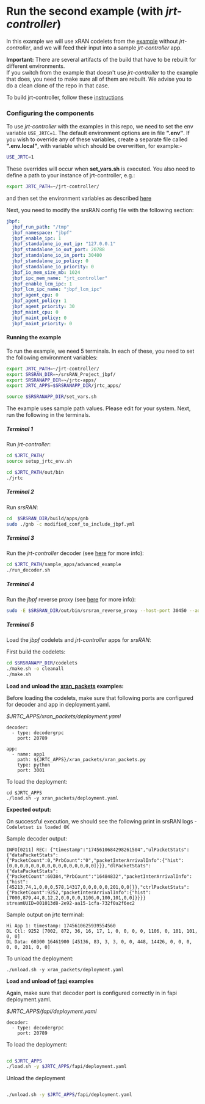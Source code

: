# Run the second example (with *jrt-controller*)

In this example we will use xRAN codelets from the [example](./example_no_jrtc.md) without *jrt-controller*, and we will feed their input into a sample *jrt-controller* app. 

**Important:** There are several artifacts of the build that have to be rebuilt for different environments.   
If you switch from the example that doesn't use *jrt-controller* to the example that does, you need to make sure all of them are rebuilt. 
We advise you to do a clean clone of the repo in that case.

To build jrt-controller, follow these [instructions](https://github.com/microsoft/jrt-controller/blob/main/README.md)


### Configuring the components

To use *jrt-controller* with the examples in this repo, we need to set the env variable `USE_JRTC=1`. 
The default environment options are in file __".env"__. 
If you wish to override any of these variables, create a separate file called __".env.local"__, with variable which should be overwritten, for example:-

```sh
USE_JRTC=1
```

These overrides will occur when __set_vars.sh__ is executed.
You also need to define a path to your instance of jrt-controller, e.g.:

```sh
export JRTC_PATH=~/jrt-controller/
```

and then set the environment variables as described [here](./baremetal.md#set-required-environment-variables)


Next, you need to modify the srsRAN config file with the following section:
```yaml
jbpf:
  jbpf_run_path: "/tmp"
  jbpf_namespace: "jbpf"
  jbpf_enable_ipc: 1
  jbpf_standalone_io_out_ip: "127.0.0.1"
  jbpf_standalone_io_out_port: 20788
  jbpf_standalone_io_in_port: 30400
  jbpf_standalone_io_policy: 0
  jbpf_standalone_io_priority: 0
  jbpf_io_mem_size_mb: 1024
  jbpf_ipc_mem_name: "jrt_controller"
  jbpf_enable_lcm_ipc: 1
  jbpf_lcm_ipc_name: "jbpf_lcm_ipc"
  jbpf_agent_cpu: 0
  jbpf_agent_policy: 1
  jbpf_agent_priority: 30
  jbpf_maint_cpu: 0
  jbpf_maint_policy: 0
  jbpf_maint_priority: 0
```



#### Running the example

To run the example, we need 5 terminals. 
In each of these, you need to set the following environment variables:

```sh
export JRTC_PATH=~/jrt-controller/
export SRSRAN_DIR=~/srsRAN_Project_jbpf/
export SRSRANAPP_DIR=~/jrtc-apps/
export JRTC_APPS=$SRSRANAPP_DIR/jrtc_apps/

source $SRSRANAPP_DIR/set_vars.sh
```
The example uses sample path values. 
Please edit for your system.
Next, run the following in the terminals. 

##### Terminal 1

Run *jrt-controller*:

```sh
cd $JRTC_PATH/
source setup_jrtc_env.sh

cd $JRTC_PATH/out/bin
./jrtc
```

##### Terminal 2

Run *srsRAN*: 
```sh
cd  $SRSRAN_DIR/build/apps/gnb
sudo ./gnb -c modified_conf_to_include_jbpf.yml
```

##### Terminal 3

Run the *jrt-controller* decoder (see [here](https://github.com/microsoft/jrt-controller/blob/main/docs/understand_example_apps.md) for more info): 

```sh
cd $JRTC_PATH/sample_apps/advanced_example
./run_decoder.sh
```

##### Terminal 4

Run the *jbpf* reverse proxy (see [here](https://github.com/microsoft/jbpf/tree/main/examples/reverse_proxy) for more info):
```sh
sudo -E $SRSRAN_DIR/out/bin/srsran_reverse_proxy --host-port 30450 --address "/tmp/jbpf/jbpf_lcm_ipc"
```

##### Terminal 5

Load the *jbpf* codelets and *jrt-controller* apps for *srsRAN*:

First build the codelets:
```sh
cd $SRSRANAPP_DIR/codelets
./make.sh -o cleanall
./make.sh
```

**Load and unload the [xran_packets](../jrtc_apps/xran_packets/) examples:**

Before loading the codelets, make sure that following ports are configured for decoder and app in deployment.yaml. 


*$JRTC_APPS/xran_packets/deployment.yaml*

```
decoder:
  - type: decodergrpc
    port: 20789

app:
  - name: app1
    path: ${JRTC_APPS}/xran_packets/xran_packets.py
    type: python
    port: 3001
```

To load the deployment: 
```
cd $JRTC_APPS
./load.sh -y xran_packets/deployment.yaml
```

**Expected output:**

On successful execution, we should see the following print in srsRAN logs - `Codeletset is loaded OK`

Sample decoder output: 

```
INFO[0211] REC: {"timestamp":"1745610684298261504","ulPacketStats":{"dataPacketStats":{"PacketCount":0,"PrbCount":"0","packetInterArrivalInfo":{"hist":[0,0,0,0,0,0,0,0,0,0,0,0,0,0,0,0]}}},"dlPacketStats":{"dataPacketStats":{"PacketCount":60384,"PrbCount":"16484832","packetInterArrivalInfo":{"hist":[45213,74,1,0,0,0,578,14317,0,0,0,0,0,201,0,0]}},"ctrlPacketStats":{"PacketCount":9252,"packetInterArrivalInfo":{"hist":[7000,879,44,8,12,2,0,0,0,0,1106,0,100,101,0,0]}}}}  streamUUID=001013d8-2e92-aa15-1cfa-732f0a2f6ec2
```

Sample output on jrtc terminal:

```
Hi App 1: timestamp: 1745610625939554560
DL Ctl: 9252 [7002, 872, 36, 16, 17, 1, 0, 0, 0, 0, 1106, 0, 101, 101, 0, 0]
DL Data: 60300 16461900 [45136, 83, 3, 3, 0, 0, 448, 14426, 0, 0, 0, 0, 0, 201, 0, 0]
```


To unload the deployment:

```
./unload.sh -y xran_packets/deployment.yaml
```

**Load and unload of [fapi](../jrtc_apps/fapi/) examples**

Again, make sure that decoder port is configured correctly in in fapi deployment.yaml. 

*$JRTC_APPS/fapi/deployment.yaml*
```
decoder:
  - type: decodergrpc
    port: 20789
```


To load the deployment:
```sh

cd $JRTC_APPS
./load.sh -y $JRTC_APPS/fapi/deployment.yaml
```

Unload the deployment
```sh

./unload.sh -y $JRTC_APPS/fapi/deployment.yaml
```
